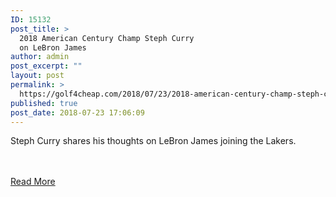```yaml
---
ID: 15132
post_title: >
  2018 American Century Champ Steph Curry
  on LeBron James
author: admin
post_excerpt: ""
layout: post
permalink: >
  https://golf4cheap.com/2018/07/23/2018-american-century-champ-steph-curry-on-lebron-james/
published: true
post_date: 2018-07-23 17:06:09
---
```

<p>Steph Curry shares his thoughts on LeBron James joining the Lakers.</p><br><br><a href="https://www.golfchannel.com/video/steph-talks-about-lebron-joining-lakers/">Read More</a>